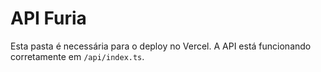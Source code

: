# API Furia

Esta pasta é necessária para o deploy no Vercel.
A API está funcionando corretamente em `/api/index.ts`.
